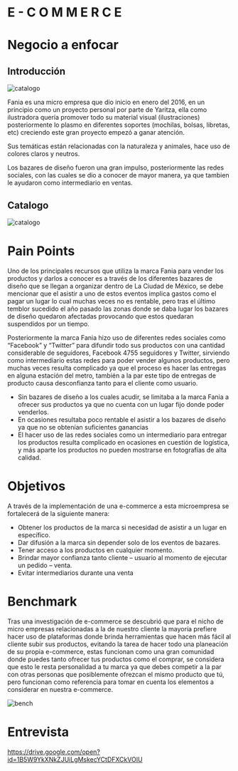 # E - C O M M E R C E
 Negocio a enfocar
====================
## Introducción
![catalogo](image/portada.png)

Fania es una micro empresa que dio inicio en enero del 2016, en un principio como un proyecto personal por parte de Yaritza, ella como ilustradora quería promover todo su material visual (ilustraciones) posteriormente lo plasmo en diferentes soportes (mochilas, bolsas, libretas, etc) creciendo este gran proyecto empezó a ganar atención.

Sus temáticas están relacionadas con la naturaleza y animales, hace uso de colores claros y neutros.

Los bazares de diseño fueron una gran impulso, posteriormente las redes sociales, con las cuales se dio a conocer de mayor manera, ya que tambien le ayudaron como intermediario en ventas.

## Catalogo
![catalogo](image/catalogo.jpg)

Pain Points
====================
Uno de los principales recursos que utiliza la marca Fania para vender los productos y darlos a conocer es a través de los diferentes bazares de diseño que se llegan a organizar dentro de La Ciudad de México, se debe mencionar que el asistir a uno de estos eventos implica gastos como el pagar un lugar lo cual muchas veces no es rentable, pero tras el último temblor sucedido el año pasado las zonas donde se daba lugar los bazares de diseño quedaron afectadas provocando que estos quedaran suspendidos por un tiempo.

Posteriormente la marca Fania hizo uso de diferentes redes sociales como “Facebook” y “Twitter” para difundir todo sus productos con una cantidad considerable de seguidores, Facebook 4755 seguidores y Twitter, sirviendo como intermediario estas redes para poder vender algunos productos, pero muchas veces resulta complicado ya que el proceso es hacer las entregas en alguna estación del metro, también a la par este tipo de entregas de producto causa desconfianza tanto para el cliente como usuario.


-	Sin bazares de diseño a los cuales acudir, se limitaba a la marca Fania a ofrecer sus productos ya que no cuenta con un lugar fijo donde poder venderlos.
-	En ocasiones resultaba poco rentable el asistir a los bazares de diseño ya que no se obtenían suficientes ganancias
-	El hacer uso de las redes sociales como un intermediario para entregar los productos resulta complicado en ocasiones en cuestión de logística, y más aparte los productos no pueden mostrarse en fotografías de alta calidad.

Objetivos
====================
A través de la implementación de una e-commerce a esta microempresa se fortalecerá de la siguiente manera:
- Obtener los productos de la marca si necesidad de asistir a un lugar en específico.
- Dar difusión a la marca sin depender solo de los eventos de bazares.
- Tener acceso a los productos en cualquier momento.
- Brindar mayor confianza tanto cliente – usuario al momento de ejecutar un pedido – venta.
- Evitar intermediarios durante una venta


Benchmark
====================
Tras una investigación de e-commerce se descubrió que para el nicho de micro empresas relacionadas a la de nuestro cliente la mayoría prefiere hacer uso de plataformas donde brinda herramientas que hacen más fácil al cliente subir sus productos, evitando la tarea de hacer todo una planeación de su propia e-commerce, estas funcionan como una gran comunidad donde puedes tanto ofrecer tus productos como el comprar, se considera que esto le resta personalidad a tu marca ya que debes competir a la par con otras personas que posiblemente ofrezcan el mismo producto que tú, pero funcionan como referencia para tomar en cuenta los elementos a considerar en nuestra e-commerce. 


![bench](image/bench.jpg)

Entrevista
====================
https://drive.google.com/open?id=1B5W9YkXNkZJUiLgMskecYCtDFXCkVOIU
